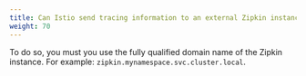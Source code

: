 ```yaml
---
title: Can Istio send tracing information to an external Zipkin instance?
weight: 70
---
```


To do so, you must you use the fully qualified domain name of the Zipkin instance. For example:
`zipkin.mynamespace.svc.cluster.local`.
